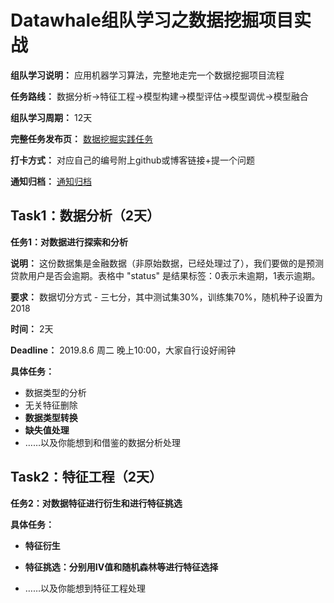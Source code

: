 # Datawhale组队学习之数据挖掘项目实战

**组队学习说明：** 应用机器学习算法，完整地走完一个数据挖掘项目流程

**任务路线：** 数据分析→特征工程→模型构建→模型评估→模型调优→模型融合

**组队学习周期：** 12天

**完整任务发布页：** [数据挖掘实践任务](https://github.com/datawhalechina/Datawhale_Learning/blob/master/doc/%E7%90%86%E8%AE%BA%E5%BA%94%E7%94%A8/%E6%95%B0%E6%8D%AE%E6%8C%96%E6%8E%98/README.md)

**打卡方式：** 对应自己的编号附上github或博客链接+提一个问题

**通知归档：** [通知归档](https://shimo.im/docs/PW9qVDpxHRtrDPYG/)

## Task1：数据分析（2天）

**任务1：对数据进行探索和分析**

**说明：** 这份数据集是金融数据（非原始数据，已经处理过了），我们要做的是预测贷款用户是否会逾期。表格中 "status" 是结果标签：0表示未逾期，1表示逾期。

**要求：** 数据切分方式 - 三七分，其中测试集30%，训练集70%，随机种子设置为2018

**时间：** 2天

**Deadline：** 2019.8.6 周二 晚上10:00，大家自行设好闹钟

**具体任务：**

 - 数据类型的分析
 - 无关特征删除
 - **数据类型转换**
 - **缺失值处理**
 - ……以及你能想到和借鉴的数据分析处理

## Task2：特征工程（2天）

**任务2：对数据特征进行衍生和进行特征挑选**

**具体任务：**

 - **特征衍生**

 - **特征挑选：分别用IV值和随机森林等进行特征选择**

 - ……以及你能想到特征工程处理
